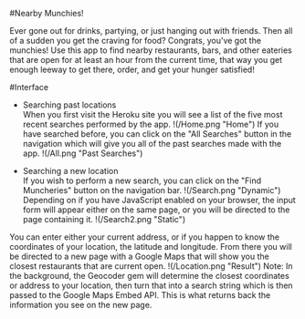 #Nearby Munchies!

Ever gone out for drinks, partying, or just hanging out with friends. Then all of a sudden you get the craving for food? Congrats, you've got the munchies! Use this app to find nearby restaurants, bars, and other eateries that are open for at least an hour from the current time, that way you get enough leeway to get there, order, and get your hunger satisfied!

#Interface

- Searching past locations  
When you first visit the Heroku site you will see a list of the five most recent searches performed by the app. 
!(/Home.png "Home")
If you have searched before, you can click on the "All Searches" button in the navigation which will give you all of the past searches made with the app.
!(/All.png "Past Searches")

- Searching a new location  
If you wish to perform a new search, you can click on the "Find Muncheries" button on the navigation bar. 
!(/Search.png "Dynamic")
Depending on if you have JavaScript enabled on your browser, the input form will appear either on the same page, or you will be directed to the page containing it.
!(/Search2.png "Static")

You can enter either your current address, or if you happen to know the coordinates of your location, the latitude and longitude. From there you will be directed to a new page with a Google Maps that will show you the closest restaurants that are current open.
!(/Location.png "Result")
Note: In the background, the Geocoder gem will determine the closest coordinates or address to your location, then turn that into a search string which is then passed to the Google Maps Embed API. This is what returns back the information you see on the new page.
